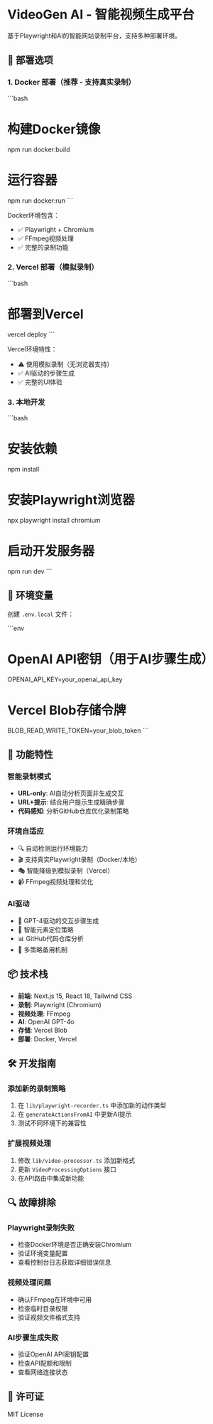 # VideoGen AI - 智能视频生成平台

基于Playwright和AI的智能网站录制平台，支持多种部署环境。

## 🚀 部署选项

### 1. Docker 部署（推荐 - 支持真实录制）

\`\`\`bash
# 构建Docker镜像
npm run docker:build

# 运行容器
npm run docker:run
\`\`\`

Docker环境包含：
- ✅ Playwright + Chromium
- ✅ FFmpeg视频处理
- ✅ 完整的录制功能

### 2. Vercel 部署（模拟录制）

\`\`\`bash
# 部署到Vercel
vercel deploy
\`\`\`

Vercel环境特性：
- ⚠️ 使用模拟录制（无浏览器支持）
- ✅ AI驱动的步骤生成
- ✅ 完整的UI体验

### 3. 本地开发

\`\`\`bash
# 安装依赖
npm install

# 安装Playwright浏览器
npx playwright install chromium

# 启动开发服务器
npm run dev
\`\`\`

## 🔧 环境变量

创建 `.env.local` 文件：

\`\`\`env
# OpenAI API密钥（用于AI步骤生成）
OPENAI_API_KEY=your_openai_api_key

# Vercel Blob存储令牌
BLOB_READ_WRITE_TOKEN=your_blob_token
\`\`\`

## 🎯 功能特性

### 智能录制模式
- **URL-only**: AI自动分析页面并生成交互
- **URL+提示**: 结合用户提示生成精确步骤
- **代码感知**: 分析GitHub仓库优化录制策略

### 环境自适应
- 🔍 自动检测运行环境能力
- 🎬 支持真实Playwright录制（Docker/本地）
- 🎭 智能降级到模拟录制（Vercel）
- 📹 FFmpeg视频处理和优化

### AI驱动
- 🤖 GPT-4驱动的交互步骤生成
- 🎯 智能元素定位策略
- 📊 GitHub代码仓库分析
- 🔄 多策略备用机制

## 📦 技术栈

- **前端**: Next.js 15, React 18, Tailwind CSS
- **录制**: Playwright (Chromium)
- **视频处理**: FFmpeg
- **AI**: OpenAI GPT-4o
- **存储**: Vercel Blob
- **部署**: Docker, Vercel

## 🛠️ 开发指南

### 添加新的录制策略

1. 在 `lib/playwright-recorder.ts` 中添加新的动作类型
2. 在 `generateActionsFromAI` 中更新AI提示
3. 测试不同环境下的兼容性

### 扩展视频处理

1. 修改 `lib/video-processor.ts` 添加新格式
2. 更新 `VideoProcessingOptions` 接口
3. 在API路由中集成新功能

## 🔍 故障排除

### Playwright录制失败
- 检查Docker环境是否正确安装Chromium
- 验证环境变量配置
- 查看控制台日志获取详细错误信息

### 视频处理问题
- 确认FFmpeg在环境中可用
- 检查临时目录权限
- 验证视频文件格式支持

### AI步骤生成失败
- 验证OpenAI API密钥配置
- 检查API配额和限制
- 查看网络连接状态

## 📄 许可证

MIT License
